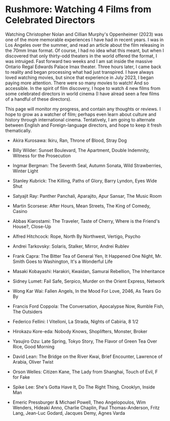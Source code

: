 # Rushmore: Watching 4 Films from Celebrated Directors

Watching Christopher Nolan and Cillian Murphy's Oppenheimer (2023) was one of the more memorable experiences I have had in recent years. I was in Los Angeles over the summer, and read an article about the film releasing in the 70mm Imax format. Of course, I had no idea what this meant, but when I discovered that only thirty-odd theaters in the world offered the format, I was intruiged. Fast forward two weeks and I am sat inside the massive Ontario Regal Edwards Palace Imax theater. Three hours later, I came back to reality and began processing what had just transpired. I have always loved watching movies, but since that experience in July 2023, I began paying more attention. There were so many movies to watch! And so accessible. In the spirit of film discovery, I hope to watch 4 new films from some celebrated directors in world cinema (I have alread seen a few films of a handful of these directors). 

This page will monitor my progress, and contain any thoughts or reviews. I hope to grow as a watcher of film; perhaps even learn about culture and history through international cinema. Tentatively, I am going to alternate between English and Foreign-language directors, and hope to keep it fresh thematically. 

- Akira Kurosawa: Ikiru, Ran, Throne of Blood, Stray Dog

- Billy Wilder: Sunset Boulevard, The Apartment, Double Indemnity, Witness for the Prosecution

- Ingmar Bergman: The Seventh Seal, Autumn Sonata, Wild Strawberries, Winter Light

- Stanley Kubrick: The Killing, Paths of Glory, Barry Lyndon, Eyes Wide Shut

- Satyajit Ray: Panther Panchali, Aparajito, Apur Sansar, The Music Room

- Martin Scorsese: After Hours, Mean Streets, The King of Comedy, Casino

- Abbas Kiarostami: The Traveler, Taste of Cherry, Where is the Friend's House?, Close-Up

- Alfred Hitchcock: Rope, North By Northwest, Vertigo, Psycho

- Andrei Tarkovsky: Solaris, Stalker, Mirror, Andrei Rublev

- Frank Capra: The Bitter Tea of General Yen, It Happened One Night, Mr. Smith Goes to Washington, It's a Wonderful Life

- Masaki Kobayashi: Harakiri, Kwaidan, Samurai Rebellion, The Inheritance

- Sidney Lumet: Fail Safe, Serpico, Murder on the Orient Express, Network

- Wong Kar Wai:  Fallen Angels, In the Mood For Love, 2046, As Tears Go By

- Francis Ford Coppola: The Conversation, Apocalypse Now, Rumble Fish, The Outsiders

- Federico Fellini: I Vitelloni, La Strada, Nights of Cabiria, 8 1/2

- Hirokazu Kore-eda: Nobody Knows, Shoplifters, Monster, Broker

- Yasujiro Ozu: Late Spring, Tokyo Story, The Flavor of Green Tea Over Rice, Good Morning

- David Lean: The Bridge on the River Kwai, Brief Encounter, Lawrence of Arabia, Oliver Twist

- Orson Welles: Citizen Kane, The Lady from Shanghai, Touch of Evil, F for Fake

- Spike Lee: She's Gotta Have It, Do The Right Thing, Crooklyn, Inside Man

- Emeric Pressburger & Michael Powell, Theo Angelopoulos, Wim Wenders, Hideaki Anno, Charlie Chaplin, Paul Thomas-Anderson, Fritz Lang, Jean-Luc Godard, Jacques Demy, Agnes Varda
